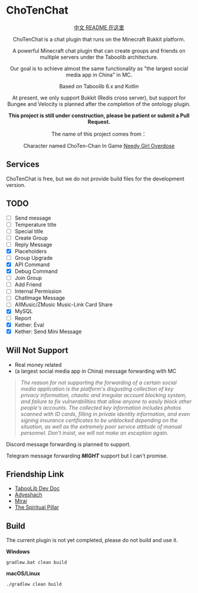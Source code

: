 # ChoTenChat

<div align="center">

[中文 README 在这里](README.md)

ChoTenChat is a chat plugin that runs on the Minecraft Bukkit platform.

A powerful Minecraft chat plugin that can create groups and friends on multiple servers under the Taboolib architecture.

Our goal is to achieve almost the same functionality as "the largest social media app in China" in MC.

Based on<a ref="https://tabooproject.org"> Taboolib 6.x </a>and Kotlin

At present, we only support Bukkit (Redis cross server), but support for Bungee and Velocity is planned after the completion of the ontology plugin.

**This project is still under construction, please be patient or submit a Pull Request.**

The name of this project comes from：
<div style="text-align: center;">Character named ChoTen-Chan In Game <a href = "https://needystreameroverload.wiki.gg/wiki/">Needy Girl Overdose</a> </div>
</div>


## Services

ChoTenChat is free, but we do not provide build files for the development version.

## TODO
- [ ] Send message
- [ ] Temperature title
- [ ] Special title
- [ ] Create Group
- [ ] Reply Message
- [x] Placeholders
- [ ] Group Upgrade
- [x] API Command
- [x] Debug Command
- [ ] Join Group
- [ ] Add Friend
- [ ] Internal Permission
- [ ] ChatImage Message
- [ ] AllMusic/ZMusic Music-Link Card Share
- [x] MySQL
- [ ] Report 
- [x] Kether: Eval
- [x] Kether: Send Mini Message

## Will Not Support

* Real money related
* (a largest social media app in China) message forwarding with MC

> _The reason for not supporting the forwarding of a certain social media application is the platform's disgusting collection of key privacy information, chaotic and irregular account blocking system, and failure to fix vulnerabilities that allow anyone to easily block other people's accounts. The collected key information includes photos scanned with ID cards, filling in private identity information, and even signing insurance certificates to be unblocked depending on the situation, as well as the extremely poor service attitude of manual personnel. Don't insist, we will not make an exception again._

Discord message forwarding is planned to support.

Telegram message forwarding **_MIGHT_** support but I can't promise.

## Friendship Link
- [TabooLib Dev Doc](https://taboolib.feishu.cn/)
- [Adyeshach](https://github.com/TabooLib/adyeshach)
- [Mirai](https://github.com/mamoe/mirai/blob/dev/README.md)
- [The Spiritual Pillar](https://needystreameroverload.wiki.gg/wiki/Ame-chan)

## Build

The current plugin is not yet completed, please do not build and use it.

**Windows**
```shell
gradlew.bat clean build
```

**macOS/Linux**
```shell
./gradlew clean build
```

